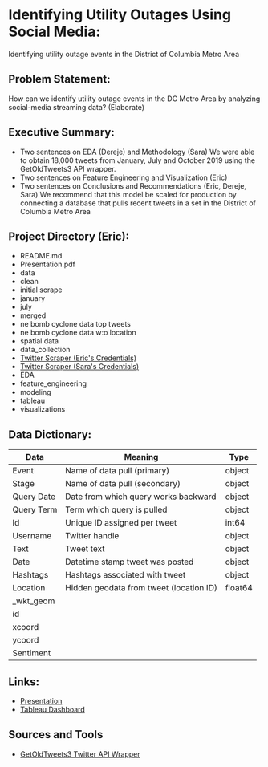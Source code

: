 # Identifying Utility Outages Using Social Media:
Identifying utility outage events in the District of Columbia Metro Area

## Problem Statement: 
How can we identify utility outage events in the DC Metro Area by analyzing social-media streaming data?
(Elaborate)

## Executive Summary:
- Two sentences on EDA (Dereje) and Methodology (Sara)
We were able to obtain 18,000 tweets from January, July and October 2019 using the GetOldTweets3 API wrapper. 
- Two sentences on Feature Engineering and Visualization (Eric)
- Two sentences on Conclusions and Recommendations (Eric, Dereje, Sara)
We recommend that this model be scaled for production by connecting a database that pulls recent tweets in a set in the District of Columbia Metro Area 

## Project Directory (Eric):


- README.md
- Presentation.pdf
- data
 - clean
 - initial scrape
 - january
 - july
 - merged
 - ne bomb cyclone data top tweets
 - ne bomb cyclone data w:o location
 - spatial data
- data_collection
 - [Twitter Scraper (Eric's Credentials)]('../data_collection/twitter-eric.ipynb')
 - [Twitter Scraper (Sara's Credentials)]('../data_collection/twitter-sara.ipynb')
- EDA
- feature_engineering
- modeling
- tableau
- visualizations

## Data Dictionary:

| Data        | Meaning                                   | Type    |
|-------------|-------------------------------------------|---------|
| Event       | Name of data pull \(primary\)             | object  |
| Stage       | Name of data pull \(secondary\)           | object  |
| Query Date  | Date from which query works backward      | object  |
| Query Term  | Term which query is pulled                | object  |
| Id          | Unique ID assigned per tweet              | int64   |
| Username    | Twitter handle                            | object  |
| Text        | Tweet text                                | object  |
| Date        | Datetime stamp tweet was posted           | object  |
| Hashtags    | Hashtags associated with tweet            | object  |
| Location    | Hidden geodata from tweet \(location ID\) | float64 |
| \_wkt\_geom |                                           |         |
| id          |                                           |         |
| xcoord      |                                           |         |
| ycoord      |                                           |         |
| Sentiment   |                                           |         |


## Links:

- [Presentation]('Presentation.pdf')
- [Tableau Dashboard]('https://public.tableau.com/views/GA_DSI_DC_PowerOutages_20200513/Dashboard?:display_count=y&publish=yes&:origin=viz_share_link')


## Sources and Tools

- [GetOldTweets3 Twitter API Wrapper]('https://pypi.org/project/GetOldTweets3/')
